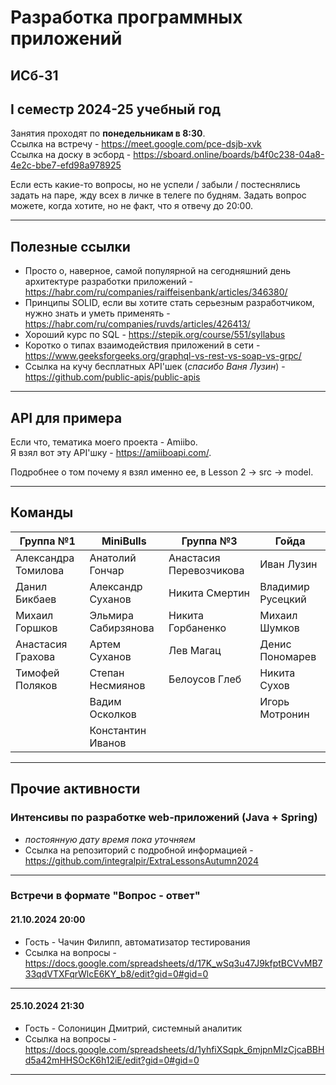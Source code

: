 # Разработка программных приложений
## ИСб-31
## I семестр 2024-25 учебный год

Занятия проходят по **понедельникам в 8:30**. \
Ссылка на встречу - https://meet.google.com/pce-dsjb-xvk \
Ссылка на доску в эсборд - https://sboard.online/boards/b4f0c238-04a8-4e2c-bbe7-efd98a978925

Если есть какие-то вопросы, но не успели / забыли / постеснялись задать на паре, жду всех в личке в телеге по будням. 
Задать вопрос можете, когда хотите, но не факт, что я отвечу до 20:00.
___
## Полезные ссылки

 - Просто о, наверное, самой популярной на сегодняшний день архитектуре разработки приложений - https://habr.com/ru/companies/raiffeisenbank/articles/346380/
 - Принципы SOLID, если вы хотите стать серьезным разработчиком, нужно знать и уметь применять - https://habr.com/ru/companies/ruvds/articles/426413/
 - Хороший курс по SQL - https://stepik.org/course/551/syllabus
 - Коротко о типах взаимодействия приложений в сети - https://www.geeksforgeeks.org/graphql-vs-rest-vs-soap-vs-grpc/
 - Ссылка на кучу бесплатных API'шек (*спасибо Ваня Лузин*) - https://github.com/public-apis/public-apis 

___
## API для примера

Если что, тематика моего проекта - Amiibo. \
Я взял вот эту API'шку - https://amiiboapi.com/. 

Подробнее о том почему я взял именно ее, в Lesson 2 -> src -> model.
___
## Команды
| Группа №1           | MiniBulls           | Группа №3               | Гойда             |
|---------------------|---------------------|-------------------------|-------------------|
| Александра Томилова | Анатолий Гончар     | Анастасия Перевозчикова | Иван Лузин        |
| Данил Бикбаев       | Александр Суханов   | Никита Смертин          | Владимир Русецкий |
| Михаил Горшков      | Эльмира Сабирзянова | Никита Горбаненко       | Михаил Шумков     |
| Анастасия Грахова   | Артем Суханов       | Лев Магац               | Денис Пономарев   |
| Тимофей Поляков     | Степан Несмиянов    | Белоусов Глеб           | Никита Сухов      |
|                     | Вадим Осколков      |                         | Игорь Мотронин    |
|                     | Константин Иванов   |

___
## Прочие активности
### Интенсивы по разработке web-приложений (Java + Spring)
- *постоянную дату время пока уточняем*
- Ссылка на репозиторий с подробной информацией - https://github.com/integralpir/ExtraLessonsAutumn2024
___
### Встречи в формате "Вопрос - ответ"
#### 21.10.2024 20:00

- Гость - Чачин Филипп, автоматизатор тестирования
- Ссылка на вопросы - https://docs.google.com/spreadsheets/d/17K_wSq3u47J9kfptBCVvMB733qdVTXFqrWlcE6KY_b8/edit?gid=0#gid=0
___
#### 25.10.2024 21:30

- Гость - Солоницин Дмитрий, системный аналитик
- Ссылка на вопросы - https://docs.google.com/spreadsheets/d/1yhfiXSqpk_6mjpnMIzCjcaBBHd5a42mHHSOcK6h12iE/edit?gid=0#gid=0
___
